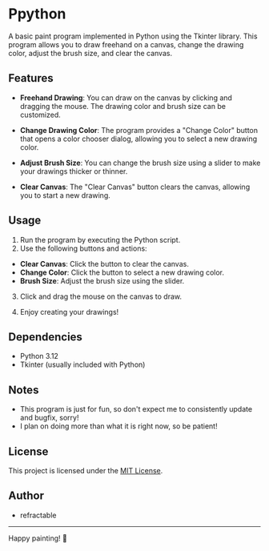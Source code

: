 # Ppython

A basic paint program implemented in Python using the Tkinter library. This program allows you to draw freehand on a canvas, change the drawing color, adjust the brush size, and clear the canvas.

## Features

- **Freehand Drawing**: You can draw on the canvas by clicking and dragging the mouse. The drawing color and brush size can be customized.

- **Change Drawing Color**: The program provides a "Change Color" button that opens a color chooser dialog, allowing you to select a new drawing color.

- **Adjust Brush Size**: You can change the brush size using a slider to make your drawings thicker or thinner.

- **Clear Canvas**: The "Clear Canvas" button clears the canvas, allowing you to start a new drawing.

## Usage

1. Run the program by executing the Python script.
2. Use the following buttons and actions:

- **Clear Canvas**: Click the button to clear the canvas.
- **Change Color**: Click the button to select a new drawing color.
- **Brush Size**: Adjust the brush size using the slider.

3. Click and drag the mouse on the canvas to draw.

4. Enjoy creating your drawings!

## Dependencies

- Python 3.12
- Tkinter (usually included with Python)

## Notes
- This program is just for fun, so don't expect me to consistently update and bugfix, sorry!
- I plan on doing more than what it is right now, so be patient!

## License

This project is licensed under the [MIT License](LICENSE).

## Author

- refractable
---

Happy painting! 🎨
